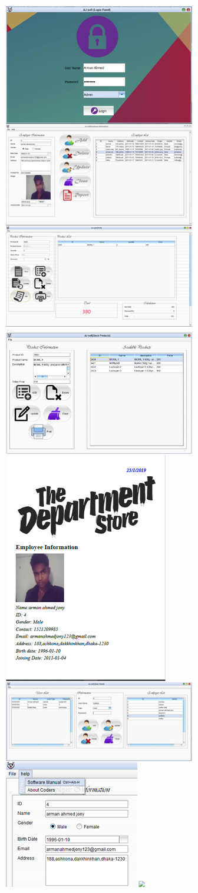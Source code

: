 ![](software%20snapshots/login%20panel.PNG)
![](software%20snapshots/employee%20panel.PNG)
![](software%20snapshots/POS%20panel.PNG)

![](software%20snapshots/Stock%20panel.PNG)
![](software%20snapshots/report%20generation.PNG)
![](software%20snapshots/users.PNG)
![](software%20snapshots/menus2.png)
![](software%20snapshots/menus1.png)
